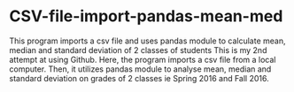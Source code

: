 # CSV-file-import-pandas-mean-med
This program imports a csv file and uses pandas module to calculate mean, median and standard deviation of 2 classes of students
This is my 2nd attempt at using Github. Here, the program imports a csv file from a  local computer. Then, it utilizes pandas module to analyse mean, median and standard deviation on grades of 2 classes ie Spring 2016 and Fall 2016.
